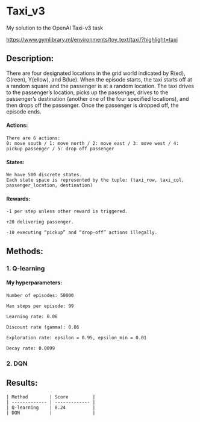 # Taxi_v3
My solution to the OpenAI Taxi-v3 task

https://www.gymlibrary.ml/environments/toy_text/taxi/?highlight=taxi

## Description: 

There are four designated locations in the grid world indicated by R(ed), G(reen), Y(ellow), and B(lue). When the episode starts, the taxi starts off at a random square and the passenger is at a random location. The taxi drives to the passenger’s location, picks up the passenger, drives to the passenger’s destination (another one of the four specified locations), and then drops off the passenger. Once the passenger is dropped off, the episode ends.

#### Actions:

    There are 6 actions:
    0: move south / 1: move north / 2: move east / 3: move west / 4: pickup passenger / 5: drop off passenger

#### States:   

    We have 500 discrete states.
    Each state space is represented by the tuple: (taxi_row, taxi_col, passenger_location, destination)   

#### Rewards:   

    -1 per step unless other reward is triggered.

    +20 delivering passenger.

    -10 executing “pickup” and “drop-off” actions illegally.


    
## Methods:

### 1. Q-learning

#### My hyperparameters:

    Number of episodes: 50000 

    Max steps per episode: 99 

    Learning rate: 0.06

    Discount rate (gamma): 0.86

    Exploration rate: epsilon = 0.95, epsilon_min = 0.01   

    Decay rate: 0.0099   

### 2. DQN

## Results:

    | Method        | Score         |
    | ------------- | ------------- |
    | Q-learning    | 8.24          |
    | DQN           |               |
